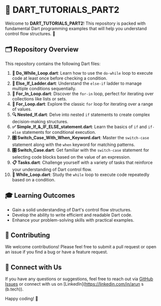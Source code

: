 # 🎯 DART_TUTORIALS_PART2

Welcome to **DART_TUTORIALS_PART2**! This repository is packed with fundamental Dart programming examples that will help you understand control flow structures. 🚀

## 🗂️ Repository Overview

This repository contains the following Dart files:

1. **🔁 Do_While_Loop.dart**: Learn how to use the `do-while` loop to execute code at least once before checking a condition.
2. **🔄 Else_If_Ladder.dart**: Understand the `else-if` ladder to manage multiple conditions sequentially.
3. **🔄 For_In_Loop.dart**: Discover the `for-in` loop, perfect for iterating over collections like lists or sets.
4. **🔄 For_Loop.dart**: Explore the classic `for` loop for iterating over a range of values.
5. **🔍 Nested_If.dart**: Delve into nested `if` statements to create complex decision-making structures.
6. **✅ Simple_If_&_IF_ELSE_statement.dart**: Learn the basics of `if` and `if-else` statements for conditional execution.
7. **🎛️ Switch_Case_With_When_Keyword.dart**: Master the `switch-case` statement along with the `when` keyword for matching patterns.
8. **🎛️ Switch_Case.dart**: Get familiar with the `switch-case` statement for selecting code blocks based on the value of an expression.
9. **📋 Tasks.dart**: Challenge yourself with a variety of tasks that reinforce your understanding of Dart control flow.
10. **🔄 While_Loop.dart**: Study the `while` loop to execute code repeatedly based on a condition.


## 🎓 Learning Outcomes

- Gain a solid understanding of Dart's control flow structures.
- Develop the ability to write efficient and readable Dart code.
- Enhance your problem-solving skills with practical examples.

## 📝 Contributing

We welcome contributions! Please feel free to submit a pull request or open an issue if you find a bug or have a feature request.

## 🤝 Connect with Us

If you have any questions or suggestions, feel free to reach out via [GitHub Issues](https://github.com/ARUN-S-CODER/DART_TUTORIALS_PART2/issues) or connect with us on [LinkedIn](https://linkedin.com/in/arun s (b.tech)).

Happy coding! 🎉
